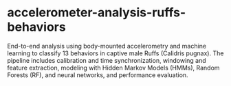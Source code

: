 # accelerometer-analysis-ruffs-behaviors
End-to-end analysis using body-mounted accelerometry and machine learning to classify 13 behaviors in captive male Ruffs (Calidris pugnax). The pipeline includes calibration and time synchronization, windowing and feature extraction, modeling with Hidden Markov Models (HMMs), Random Forests (RF), and neural networks, and performance evaluation.
